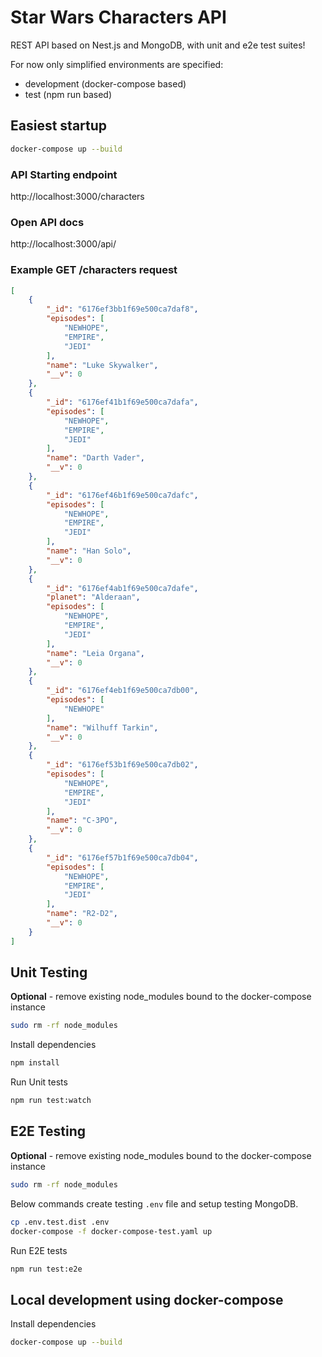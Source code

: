 # Star Wars Characters API

REST API based on Nest.js and MongoDB, with unit and e2e test suites!

For now only simplified environments are specified:
- development (docker-compose based)
- test (npm run based)

## Easiest startup
```bash
docker-compose up --build
```

### API Starting endpoint 
http://localhost:3000/characters

### Open API docs
http://localhost:3000/api/

### Example GET /characters request
```json
[
    {
        "_id": "6176ef3bb1f69e500ca7daf8",
        "episodes": [
            "NEWHOPE",
            "EMPIRE",
            "JEDI"
        ],
        "name": "Luke Skywalker",
        "__v": 0
    },
    {
        "_id": "6176ef41b1f69e500ca7dafa",
        "episodes": [
            "NEWHOPE",
            "EMPIRE",
            "JEDI"
        ],
        "name": "Darth Vader",
        "__v": 0
    },
    {
        "_id": "6176ef46b1f69e500ca7dafc",
        "episodes": [
            "NEWHOPE",
            "EMPIRE",
            "JEDI"
        ],
        "name": "Han Solo",
        "__v": 0
    },
    {
        "_id": "6176ef4ab1f69e500ca7dafe",
        "planet": "Alderaan",
        "episodes": [
            "NEWHOPE",
            "EMPIRE",
            "JEDI"
        ],
        "name": "Leia Organa",
        "__v": 0
    },
    {
        "_id": "6176ef4eb1f69e500ca7db00",
        "episodes": [
            "NEWHOPE"
        ],
        "name": "Wilhuff Tarkin",
        "__v": 0
    },
    {
        "_id": "6176ef53b1f69e500ca7db02",
        "episodes": [
            "NEWHOPE",
            "EMPIRE",
            "JEDI"
        ],
        "name": "C-3PO",
        "__v": 0
    },
    {
        "_id": "6176ef57b1f69e500ca7db04",
        "episodes": [
            "NEWHOPE",
            "EMPIRE",
            "JEDI"
        ],
        "name": "R2-D2",
        "__v": 0
    }
]
```

## Unit Testing
**Optional** - remove existing node_modules bound to the docker-compose instance
```bash
sudo rm -rf node_modules
```

Install dependencies
```bash
npm install
```
Run Unit tests
```bash
npm run test:watch
```

## E2E Testing
**Optional** - remove existing node_modules bound to the docker-compose instance
```bash
sudo rm -rf node_modules
```

Below commands create testing `.env` file and setup testing MongoDB.
```bash
cp .env.test.dist .env
docker-compose -f docker-compose-test.yaml up
```

Run E2E tests
```bash
npm run test:e2e
```

## Local development using docker-compose
Install dependencies
```bash
docker-compose up --build
```
